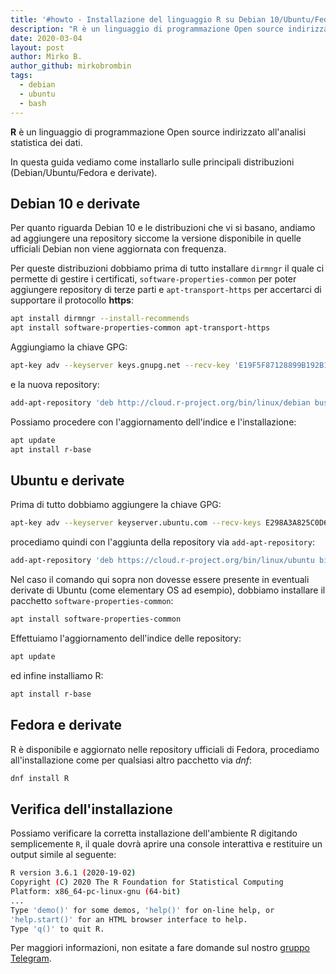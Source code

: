 ```yaml
---
title: '#howto - Installazione del linguaggio R su Debian 10/Ubuntu/Fedora'
description: "R è un linguaggio di programmazione Open source indirizzato all'analisi statistica dei dati."
date: 2020-03-04
layout: post
author: Mirko B.
author_github: mirkobrombin
tags:
  - debian  
  - ubuntu  
  - bash
---
```

**R** è un linguaggio di programmazione Open source indirizzato all'analisi statistica dei dati.

In questa guida vediamo come installarlo sulle principali distribuzioni (Debian/Ubuntu/Fedora e derivate).

## Debian 10 e derivate
Per quanto riguarda Debian 10 e le distribuzioni che vi si basano, andiamo ad aggiungere una repository siccome la versione disponibile in quelle ufficiali Debian non viene aggiornata con frequenza.

Per queste distribuzioni dobbiamo prima di tutto installare `dirmngr` il quale ci permette di gestire i certificati, `software-properties-common` per poter aggiungere repository di terze parti e `apt-transport-https` per accertarci di supportare il protocollo **https**:
```bash
apt install dirmngr --install-recommends
apt install software-properties-common apt-transport-https
```
Aggiungiamo la chiave GPG:
```bash
apt-key adv --keyserver keys.gnupg.net --recv-key 'E19F5F87128899B192B1A2C2AD5F960A256A04AF'
```
e la nuova repository:
```bash
add-apt-repository 'deb http://cloud.r-project.org/bin/linux/debian buster-cran35/'
```
Possiamo procedere con l'aggiornamento dell'indice e l'installazione:
```bash
apt update
apt install r-base
```

## Ubuntu e derivate
Prima di tutto dobbiamo aggiungere la chiave GPG:
```bash
apt-key adv --keyserver keyserver.ubuntu.com --recv-keys E298A3A825C0D65DFD57CBB651716619E084DAB9
```
procediamo quindi con l'aggiunta della repository via `add-apt-repository`:
```bash
add-apt-repository 'deb https://cloud.r-project.org/bin/linux/ubuntu bionic-cran35/'
```
Nel caso il comando qui sopra non dovesse essere presente in eventuali derivate di Ubuntu (come elementary OS ad esempio), dobbiamo installare il pacchetto `software-properties-common`:
```bash
apt install software-properties-common
```
Effettuiamo l'aggiornamento dell'indice delle repository:
```bash
apt update
```
ed infine installiamo R:
```bash
apt install r-base
```

## Fedora e derivate
R è disponibile e aggiornato nelle repository ufficiali di Fedora, procediamo all'installazione come per qualsiasi altro pacchetto via *dnf*:
```bash
dnf install R
```

## Verifica dell'installazione
Possiamo verificare la corretta installazione dell'ambiente R digitando semplicemente `R`, il quale dovrà aprire una console interattiva e restituire un output simile al seguente:
```bash
R version 3.6.1 (2020-19-02)
Copyright (C) 2020 The R Foundation for Statistical Computing
Platform: x86_64-pc-linux-gnu (64-bit)
...
Type 'demo()' for some demos, 'help()' for on-line help, or
'help.start()' for an HTML browser interface to help.
Type 'q()' to quit R.
```

Per maggiori informazioni, non esitate a fare domande sul nostro [gruppo Telegram](https://t.me/linuxpeople).
